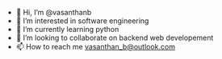 - 👋 Hi, I’m @vasanthanb
- 👀 I’m interested in software engineering 
- 🌱 I’m currently learning python
- 💞️ I’m looking to collaborate on backend web developement
- 📫 How to reach me vasanthan_b@outlook.com

<!---
vasanthanb/vasanthanb is a ✨ special ✨ repository because its `README.md` (this file) appears on your GitHub profile.
You can click the Preview link to take a look at your changes.
--->
